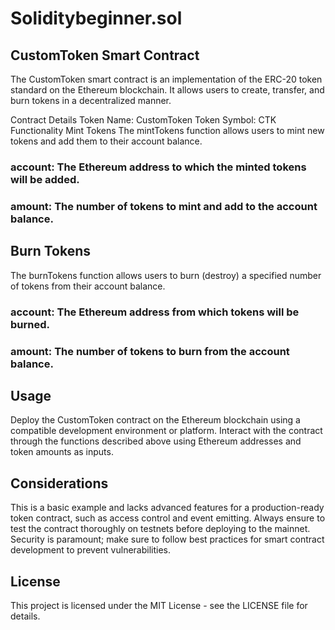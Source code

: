 # Soliditybeginner.sol

## CustomToken Smart Contract
The CustomToken smart contract is an implementation of the ERC-20 token standard on the Ethereum blockchain. It allows users to create, transfer, and burn tokens in a decentralized manner.

Contract Details
Token Name: CustomToken
Token Symbol: CTK
Functionality
Mint Tokens
The mintTokens function allows users to mint new tokens and add them to their account balance.

### account: The Ethereum address to which the minted tokens will be added.
### amount: The number of tokens to mint and add to the account balance.
## Burn Tokens
The burnTokens function allows users to burn (destroy) a specified number of tokens from their account balance.


### account: The Ethereum address from which tokens will be burned.
### amount: The number of tokens to burn from the account balance.
## Usage
Deploy the CustomToken contract on the Ethereum blockchain using a compatible development environment or platform.
Interact with the contract through the functions described above using Ethereum addresses and token amounts as inputs.
## Considerations
This is a basic example and lacks advanced features for a production-ready token contract, such as access control and event emitting.
Always ensure to test the contract thoroughly on testnets before deploying to the mainnet.
Security is paramount; make sure to follow best practices for smart contract development to prevent vulnerabilities.
## License
This project is licensed under the MIT License - see the LICENSE file for details.
